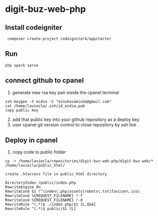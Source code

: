 # digit-buz-web-php

## Install codeigniter

```
 composer create-project codeigniter4/appstarter
```

## Run

```
php spark serve
```

## connect github to cpanel

01. generate new rsa key pair inside the cpanel terminal
```
ssh-keygen -t ecdsa -C "dinukasaminda@gmail.com"
cat /home/laviecla/.ssh/id_ecdsa.pub
copy public key
```
02. add that public key into your github repository as a deploy key
03. user cpanel git version control to close repository by ssh link

## Deploy in cpanel

01. copy code to public folder
```
cp -r /home/laviecla/repositories/digit-buz-web-php/digit-buz-web/* /home/laviecla/public_html/

create .htaccess file in public_html directory

DirectoryIndex /public/index.php  
RewriteEngine On
RewriteCond $1 !^(index\.php|assets|robots\.txt|favicon\.ico) 
RewriteCond %{REQUEST_FILENAME} !-f
RewriteCond %{REQUEST_FILENAME} !-d
RewriteRule ^(.*)$ ./index.php/$1 [L,QSA]
RewriteRule ^(.*)$ public/$1 [L]
 
``` 
